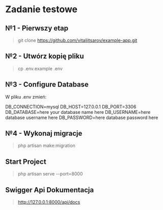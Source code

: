 # Zadanie testowe

## №1 - Pierwszy etap
> git clone https://github.com/vitaliitsarov/example-app.git

## №2 - Utwórz kopię pliku
> cp .env.example .env

## №3 - Configure Database
W pliku .env zmień:

DB_CONNECTION=mysql
DB_HOST=127.0.0.1 
DB_PORT=3306 
DB_DATABASE=here your database name here
DB_USERNAME=here database username here
DB_PASSWORD=here database password here

## №4 - Wykonaj migracje
> php artisan make:migration

## Start Project
> php artisan serve --port=8000

## Swigger Api Dokumentacja
> http://127.0.0.1:8000/api/docs